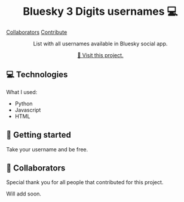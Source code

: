 
<h1 align="center" style="font-weight: bold;">Bluesky 3 Digits usernames 💻</h1>

<p align="center">



<a href="#colab">Collaborators</a>
<a href="#contribute">Contribute</a> 
</p>


<p align="center">List with all usernames available in Bluesky social app.</p>


<p align="center">
<a href="https://github.com/prxtenses">📱 Visit this project.</a>
</p>

<h2 id="technologies">💻 Technologies</h2>

What I used: 
- Python
- Javascript
- HTML

<h2 id="started">🚀 Getting started</h2>

Take your username and be free.

<h2 id="colab">🤝 Collaborators</h2>

<p>Special thank you for all people that contributed for this project.

Will add soon.</p>
